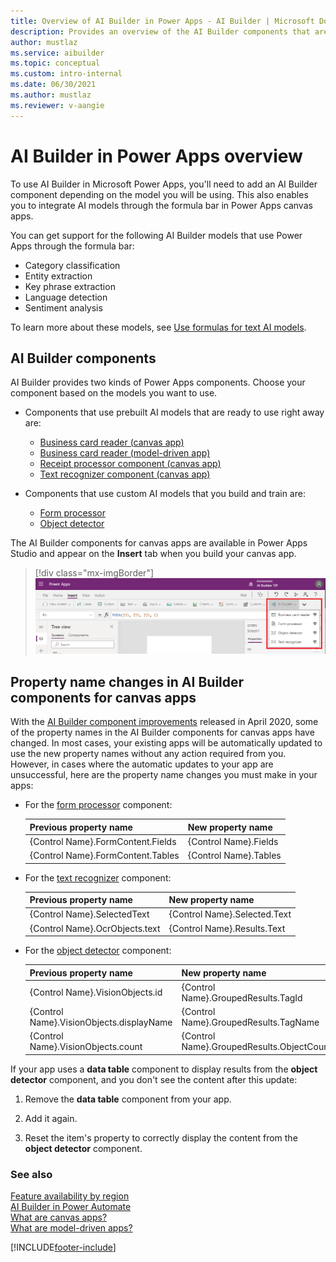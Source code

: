 ```yaml
---
title: Overview of AI Builder in Power Apps - AI Builder | Microsoft Docs
description: Provides an overview of the AI Builder components that are available to use with canvas and model-driven apps in Power Apps.
author: mustlaz
ms.service: aibuilder
ms.topic: conceptual
ms.custom: intro-internal
ms.date: 06/30/2021
ms.author: mustlaz
ms.reviewer: v-aangie
---
```


# AI Builder in Power Apps overview

To use AI Builder in Microsoft Power Apps, you'll need to add an AI Builder component depending on the model you will be using. This also enables you to integrate AI models through the formula bar in Power Apps canvas apps.

You can get support for the following AI Builder models that use Power Apps through the formula bar:

<!-- Angie - maybe add links -->
- Category classification
- Entity extraction
- Key phrase extraction
- Language detection
- Sentiment analysis

To learn more about these models, see [Use formulas for text AI models](use-model.md#use-formulas-for-text-ai-models).

## AI Builder components

AI Builder provides two kinds of Power Apps components. Choose your component based on the models you want to use.

- Components that use prebuilt AI models that are ready to use right away are:
  - [Business card reader (canvas app)](business-card-reader-component-in-powerapps.md)
  - [Business card reader (model-driven app)](business-card-reader-component-model-driven.md)
  - [Receipt processor component (canvas app)](prebuilt-receipt-processor-component-in-powerapps.md)
  - [Text recognizer component (canvas app)](prebuilt-text-recognizer-component-in-powerapps.md)

- Components that use custom AI models that you build and train are:

  - [Form processor](form-processor-component-in-powerapps.md)
  - [Object detector](object-detector-component-in-powerapps.md)

The AI Builder components for canvas apps are available in Power Apps Studio and appear on the **Insert** tab when you build your canvas app.

> [!div class="mx-imgBorder"]
> ![Power Apps Studio](media/canvas-studio.png "Power Apps Studio")

## Property name changes in AI Builder components for canvas apps

With the [AI Builder component improvements](https://powerapps.microsoft.com/blog/ai-builder-february-update/) released in April 2020, some of the property names in the AI Builder components for canvas apps have changed. In most cases, your existing apps will be automatically updated to use the new property names without any action required from you. However, in cases where the automatic updates to your app are unsuccessful, here are the property name changes you must make in your apps:

- For the [form processor](form-processor-component-in-powerapps.md) component:

    |Previous property name | New property name |
    |:-------|:-------|
    |{Control Name}.FormContent.Fields |{Control Name}.Fields |
    |{Control Name}.FormContent.Tables |{Control Name}.Tables |


- For the [text recognizer](prebuilt-text-recognizer-component-in-powerapps.md) component:

    |Previous property name | New property name |
    |:-------|:-------|
    |{Control Name}.SelectedText |{Control Name}.Selected.Text |
    |{Control Name}.OcrObjects.text |{Control Name}.Results.Text |

- For the [object detector](object-detector-component-in-powerapps.md) component:

    |Previous property name | New property name |
    |:-------|:-------|
    |{Control Name}.VisionObjects.id |{Control Name}.GroupedResults.TagId |
    |{Control Name}.VisionObjects.displayName |{Control Name}.GroupedResults.TagName |
    |{Control Name}.VisionObjects.count |{Control Name}.GroupedResults.ObjectCount |

If your app uses a **data table** component to display results from the **object detector** component, and you don't see the content after this update:

1. Remove the **data table** component from your app.

1. Add it again.

1. Reset the item's property to correctly display the content from the **object detector** component.

### See also

[Feature availability by region](availability-region.md)  
[AI Builder in Power Automate](use-in-flow-overview.md)  
[What are canvas apps?](/powerapps/maker/canvas-apps/getting-started)  
[What are model-driven apps?](/powerapps/maker/model-driven-apps/model-driven-app-overview)


[!INCLUDE[footer-include](includes/footer-banner.md)]